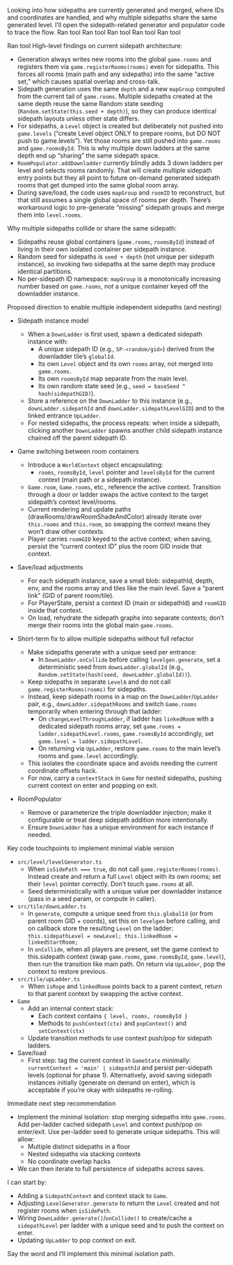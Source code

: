 Looking into how sidepaths are currently generated and merged, where IDs and coordinates are handled, and why multiple sidepaths share the same generated level. I’ll open the sidepath-related generator and populator code to trace the flow.
Ran tool
Ran tool
Ran tool
Ran tool
Ran tool

Ran tool
High-level findings on current sidepath architecture:

- Generation always writes new rooms into the global `game.rooms` and registers them via `game.registerRooms(rooms)` even for sidepaths. This forces all rooms (main path and any sidepaths) into the same “active set,” which causes spatial overlap and cross-talk.
- Sidepath generation uses the same `depth` and a new `mapGroup` computed from the current tail of `game.rooms`. Multiple sidepaths created at the same depth reuse the same Random state seeding (`Random.setState(this.seed + depth)`), so they can produce identical sidepath layouts unless other state differs.
- For sidepaths, a `Level` object is created but deliberately not pushed into `game.levels` (“create Level object ONLY to prepare rooms, but DO NOT push to game.levels”). Yet those rooms are still pushed into `game.rooms` and `game.roomsById`. This is why multiple down ladders at the same depth end up “sharing” the same sidepath space.
- `RoomPopulator.addDownladder` currently blindly adds 3 down ladders per level and selects rooms randomly. That will create multiple sidepath entry points but they all point to future on-demand generated sidepath rooms that get dumped into the same global room array.
- During save/load, the code uses `mapGroup` and `roomID` to reconstruct, but that still assumes a single global space of rooms per depth. There’s workaround logic to pre-generate “missing” sidepath groups and merge them into `level.rooms`.

Why multiple sidepaths collide or share the same sidepath:

- Sidepaths reuse global containers (`game.rooms`, `roomsById`) instead of living in their own isolated container per sidepath instance.
- Random seed for sidepaths is `seed + depth` (not unique per sidepath instance), so invoking two sidepaths at the same depth may produce identical partitions.
- No per-sidepath ID namespace: `mapGroup` is a monotonically increasing number based on `game.rooms`, not a unique container keyed off the downladder instance.

Proposed direction to enable multiple independent sidepaths (and nesting)

- Sidepath instance model

  - When a `DownLadder` is first used, spawn a dedicated sidepath instance with:
    - A unique sidepath ID (e.g., `SP-<random/gid>`) derived from the downladder tile’s `globalId`.
    - Its own `Level` object and its own `rooms` array, not merged into `game.rooms`.
    - Its own `roomsById` map separate from the main level.
    - Its own random state seed (e.g., `seed = baseSeed ^ hash(sidepathGID)`).
  - Store a reference on the `DownLadder` to this instance (e.g., `downLadder.sidepathId` and `downLadder.sidepathLevelGID`) and to the linked entrance `UpLadder`.
  - For nested sidepaths, the process repeats: when inside a sidepath, clicking another `DownLadder` spawns another child sidepath instance chained off the parent sidepath ID.

- Game switching between room containers

  - Introduce a `WorldContext` object encapsulating:
    - `rooms`, `roomsById`, `level` pointer and `levelsById` for the current context (main path or a sidepath instance).
  - `Game.room`, `Game.rooms`, etc., reference the active context. Transition through a door or ladder swaps the active context to the target sidepath’s context level/rooms.
  - Current rendering and update paths (drawRooms/drawRoomShadeAndColor) already iterate over `this.rooms` and `this.room`, so swapping the context means they won’t draw other contexts.
  - Player carries `roomGID` keyed to the active context; when saving, persist the “current context ID” plus the room GID inside that context.

- Save/load adjustments

  - For each sidepath instance, save a small blob: sidepathId, depth, env, and the rooms array and tiles like the main level. Save a “parent link” (GID of parent room/tile).
  - For PlayerState, persist a context ID (main or sidepathId) and `roomGID` inside that context.
  - On load, rehydrate the sidepath graphs into separate contexts; don’t merge their rooms into the global main `game.rooms`.

- Short-term fix to allow multiple sidepaths without full refactor

  - Make sidepaths generate with a unique seed per entrance:
    - In `DownLadder.onCollide` before calling `levelgen.generate`, set a deterministic seed from `downLadder.globalId` (e.g., `Random.setState(hash(seed, downLadder.globalId))`).
  - Keep sidepaths in separate `Level`s and do not call `game.registerRooms(rooms)` for sidepaths.
  - Instead, keep sidepath rooms in a map on the `DownLadder`/`UpLadder` pair, e.g., `downLadder.sidepathRooms` and switch `Game.rooms` temporarily when entering through that ladder:
    - On `changeLevelThroughLadder`, if ladder has `linkedRoom` with a dedicated sidepath rooms array, set `game.rooms = ladder.sidepathLevel.rooms`, `game.roomsById` accordingly, set `game.level = ladder.sidepathLevel`.
    - On returning via `UpLadder`, restore `game.rooms` to the main level’s rooms and `game.level` accordingly.
  - This isolates the coordinate space and avoids needing the current coordinate offsets hack.
  - For now, carry a `contextStack` in `Game` for nested sidepaths, pushing current context on enter and popping on exit.

- RoomPopulator
  - Remove or parameterize the triple downladder injection; make it configurable or treat deep sidepath addition more intentionally.
  - Ensure `DownLadder` has a unique environment for each instance if needed.

Key code touchpoints to implement minimal viable version

- `src/level/levelGenerator.ts`
  - When `isSidePath === true`, do not call `game.registerRooms(rooms)`. Instead create and return a full `Level` object with its own rooms; set their `level` pointer correctly. Don’t touch `game.rooms` at all.
  - Seed deterministically with a unique value per downladder instance (pass in a seed param, or compute in caller).
- `src/tile/downLadder.ts`
  - In `generate`, compute a unique seed from `this.globalId` (or from parent room GID + coords), set this on `levelgen` before calling, and on callback store the resulting `Level` on the ladder: `this.sidepathLevel = newLevel; this.linkedRoom = linkedStartRoom;`
  - In `onCollide`, when all players are present, set the game context to this.sidepath context (swap `game.rooms`, `game.roomsById`, `game.level`), then run the transition like main path. On return via `UpLadder`, pop the context to restore previous.
- `src/tile/upLadder.ts`
  - When `isRope` and `linkedRoom` points back to a parent context, return to that parent context by swapping the active context.
- `Game`
  - Add an internal context stack:
    - Each context contains `{ level, rooms, roomsById }`
    - Methods to `pushContext(ctx)` and `popContext()` and `setContext(ctx)`
  - Update transition methods to use context push/pop for sidepath ladders.
- Save/load
  - First step: tag the current context in `GameState` minimally: `currentContext = 'main' | sidepathId` and persist per-sidepath levels (optional for phase 1). Alternatively, avoid saving sidepath instances initially (generate on demand on enter), which is acceptable if you’re okay with sidepaths re-rolling.

Immediate next step recommendation

- Implement the minimal isolation: stop merging sidepaths into `game.rooms`. Add per-ladder cached sidepath `Level` and context push/pop on enter/exit. Use per-ladder seed to generate unique sidepaths. This will allow:
  - Multiple distinct sidepaths in a floor
  - Nested sidepaths via stacking contexts
  - No coordinate overlap hacks
- We can then iterate to full persistence of sidepaths across saves.

I can start by:

- Adding a `SidepathContext` and context stack to `Game`.
- Adjusting `LevelGenerator.generate` to return the `Level` created and not register rooms when `isSidePath`.
- Wiring `DownLadder.generate()`/`onCollide()` to create/cache a `sidepathLevel` per ladder with a unique seed and to push the context on enter.
- Updating `UpLadder` to pop context on exit.

Say the word and I’ll implement this minimal isolation path.
